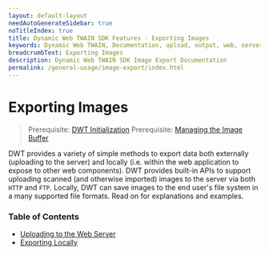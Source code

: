 ```yaml
---
layout: default-layout
needAutoGenerateSidebar: true
noTitleIndex: true
title: Dynamic Web TWAIN SDK Features - Exporting Images
keywords: Dynamic Web TWAIN, Documentation, upload, output, web, server, web server, server upload, export, binary export, download, local save, local, save to file, print
breadcrumbText: Exporting Images
description: Dynamic Web TWAIN SDK Image Export Documentation
permalink: /general-usage/image-export/index.html
---
```


# Exporting Images

> Prerequisite: [DWT Initialization]({{site.general-usage}}initialization.html)
> Prerequisite: [Managing the Image Buffer]({{site.general-usage}}image-processing/buffer-management.html)

DWT provides a variety of simple methods to export data both externally (uploading to the server) and locally (i.e. within the web application to expose to other web components). DWT provides built-in APIs to support uploading scanned (and otherwise imported) images to the server via both `HTTP` and `FTP`. Locally, DWT can save images to the end user's file system in a many supported file formats. Read on for explanations and examples.

### Table of Contents

- [Uploading to the Web Server]({{site.general-usage}}image-export/server-upload.html)
- [Exporting Locally]({{site.general-usage}}image-export/local-export.html)